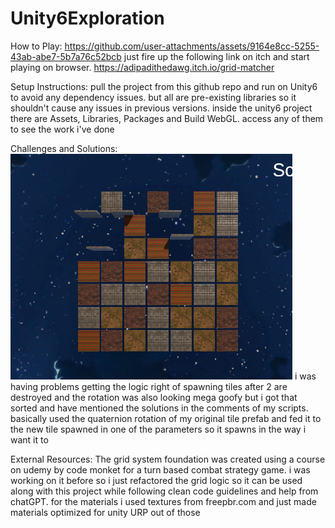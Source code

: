 # Unity6Exploration
How to Play: https://github.com/user-attachments/assets/9164e8cc-5255-43ab-abe7-5b7a76c52bcb
just fire up the following link on itch and start playing on browser. https://adipadithedawg.itch.io/grid-matcher

Setup Instructions: pull the project from this github repo and run on Unity6 to avoid any dependency issues. but all are pre-existing
libraries so it shouldn't cause any issues in previous versions. inside the unity6 project there are Assets, Libraries, Packages and Build WebGL. access any of them to see the work i've done

Challenges and Solutions: 
![alt text](image.png)
i was having problems getting the logic right of spawning tiles after 2 are destroyed and the rotation was also looking mega goofy
but i got that sorted and have mentioned the solutions in the comments of my scripts. basically used the quaternion rotation of my original
tile prefab and fed it to the new tile spawned in one of the parameters so it spawns in the way i want it to

External Resources: The grid system foundation was created using a course on udemy by code monket for a turn based combat strategy game.
i was working on it before so i just refactored the grid logic so it can be used along with this project while following clean code guidelines
and help from chatGPT. for the materials i used textures from freepbr.com and just made materials optimized for unity URP out of those
